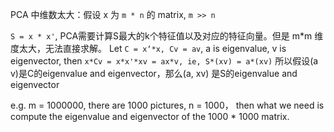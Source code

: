 PCA 中维数太大：假设 x 为 `m * n` 的 matrix, `m >> n`

`S = x * x'`, PCA需要计算S最大的k个特征值以及对应的特征向量。但是 m\*m 维度太大，无法直接求解。
Let `C = x‘*x, Cv = av`, a is eigenvalue, v is eigenvector, then `x*Cv = x*x'*xv = ax*v, ie, S*(xv) = a*(xv)`
所以假设(a v)是C的eigenvalue and eigenvector，那么(a, xv) 是S的eigenvalue and eigenvector

e.g. m = 1000000, there are 1000 pictures, n = 1000，
then what we need is compute the eigenvalue and eigenvector of the 1000 \* 1000 matrix.
